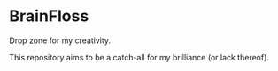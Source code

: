 # BrainFloss
Drop zone for my creativity.

This repository aims to be a catch-all for my brilliance (or lack thereof).
